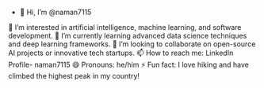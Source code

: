 - 👋 Hi, I’m @naman7115

👀 I’m interested in artificial intelligence, machine learning, and software development.
🌱 I’m currently learning advanced data science techniques and deep learning frameworks.
💞️ I’m looking to collaborate on open-source AI projects or innovative tech startups.
📫 How to reach me: LinkedIn Profile- naman7115
😄 Pronouns: he/him
⚡ Fun fact: I love hiking and have climbed the highest peak in my country! 

<!---
naman7115/naman7115 is a ✨ special ✨ repository because its `README.md` (this file) appears on your GitHub profile.
You can click the Preview link to take a look at your changes.
--->
